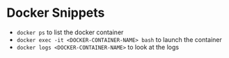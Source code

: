 # Docker Snippets

- `docker ps` to list the docker container
- `docker exec -it <DOCKER-CONTAINER-NAME> bash` to launch the container
- `docker logs <DOCKER-CONTAINER-NAME>` to look at the logs
